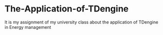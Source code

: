 # The-Application-of-TDengine
It is my assignment of my university class about the application of TDengine in Energy management
